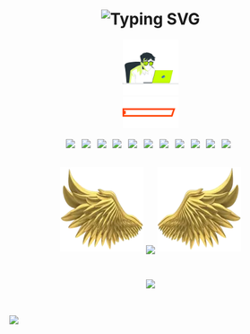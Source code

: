 <h1 align="center">
  <img src="https://readme-typing-svg.herokuapp.com?font=Fira+Code&duration=2500&pause=300&color=0EF71F&width=450&height=100&lines=Hello+World!+I'm+Maximiliano Santin.;Full+Stack+Developer+in+Progress..." alt="Typing SVG" />
</h1>

<div id="footer" align="center">
  <img src="./gif/working.gif" width="100"/>
</div>

<div id="center" align="center">
  <img src="./gif/maxskills.gif" width="100"/>
</div>

<br> 

<div align="center">
<img src="https://img.shields.io/badge/html5-%23E34F26.svg?style=for-the-badge&logo=html5&logoColor=white">&nbsp;&nbsp;
<img src="https://img.shields.io/badge/css3-%231572B6.svg?style=for-the-badge&logo=css3&logoColor=white">&nbsp;&nbsp;
<img src="https://img.shields.io/badge/javascript-%23323330.svg?style=for-the-badge&logo=javascript&logoColor=%23F7DF1E">&nbsp;&nbsp;
<img src="https://img.shields.io/badge/node.js-6DA55F?style=for-the-badge&logo=node.js&logoColor=white">&nbsp;&nbsp;
<img src="https://img.shields.io/badge/-ReactJS-61DAFB?logo=react&logoColor=gray&style=for-the-badge">&nbsp;&nbsp;
<img src="https://img.shields.io/badge/-MongoDB-green?logo=mongodb&logoColor=darkgreen&style=for-the-badge">&nbsp;&nbsp;
<img src="https://img.shields.io/badge/mysql-%2300f.svg?style=for-the-badge&logo=mysql&logoColor=white">&nbsp;&nbsp;
<img src="https://img.shields.io/badge/Visual%20Studio%20Code-0078d7.svg?style=for-the-badge&logo=visual-studio-code&logoColor=white">&nbsp;&nbsp;
<img src="https://img.shields.io/badge/git-%23F05033.svg?style=for-the-badge&logo=git&logoColor=white">&nbsp;&nbsp;
<img src="https://img.shields.io/badge/github-%23121011.svg?style=for-the-badge&logo=github&logoColor=white">&nbsp;&nbsp;
<img src="https://img.shields.io/badge/NPM-%23000000.svg?style=for-the-badge&logo=npm&logoColor=white">&nbsp;&nbsp;
</div>

<br>

<!-- [![GitHub Streak](https://github-readme-streak-stats.herokuapp.com?user=Starklord17&theme=highcontrast)](https://git.io/streak-stats) -->

<p align="center">
  <img height="150" width="150" src="WEBP/left.webp">
  <img align="center" src="https://github-readme-streak-stats.herokuapp.com?user=Starklord17&theme=highcontrast"/>
  <img height="150" width="150" src="WEBP/right.webp">
</p>

<br>

</p>
  <p align="center">
    <a href="https://www.linkedin.com/in/maximiliano-santin/" alt="Linkedin"><img src="https://cdn-icons-png.flaticon.com/512/145/145807.png" width="35px"</a>
</p>

<br>

![](https://komarev.com/ghpvc/?username=Starklord17&color=brightgreen)
